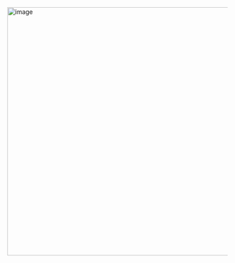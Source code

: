 <img width="568" alt="image" src="https://github.com/PureWeen/maui.wpf/assets/5375137/3a20b6eb-15af-4612-9cde-9a2726175de3">

